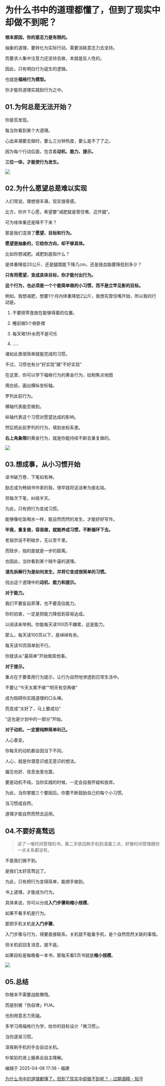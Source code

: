 # 为什么书中的道理都懂了，但到了现实中却做不到呢？

**根本原因，你的意志力是有限的。**

抽象的道理，要转化为实际行动，需要消耗意志力去坚持。

而要求人集中注意力还坚持去做，本就是反人性的。

因此，只有明白行为诞生的逻辑。

也就是**福格行为模型。**

你才能将道理实践到行为之中。

## 01.为何总是无法开始？

你是否发现。

每当你看到某个大道理。

心血来潮要去做时，要么三分钟热度，要么是不了了之。

因为每个行动后面，包含着**动机、能力、提示。**

**三位一体，才能使行为发生。**

![](https://picx.zhimg.com/50/v2-bd7babfa2f0fb4ad8e33a0286734dd4a_720w.jpg?source=2c26e567)

## 02.为什么愿望总是难以实现

人们常说，理想很丰满，现实很骨感。

比方，你许下心愿，希望要“减肥就是管住嘴、迈开腿”。

可为啥体重还是降不下来？

那是我们混淆了**愿望、目标和行为。**

**愿望是抽象的，它给你方向，却不够具体。**

比如你想减肥。减肥到底指什么？

是体重降低20公斤，还是腿围能下降几cm，还是我血脂要降低到多少？

**只有将愿望，变成具体目标，你才能付出行为。**

**这个行为，也必须是一个个能简单做的小习惯，而不是立竿见影的目标。**

例如，我想减肥，想要1个月内体重降低2公斤，我想先管住嘴开始，所以我的行动是。

1. 不要把零食放在能够得着的位置。

2. 睡前做5个俯卧撑

3. 每天喝1升水而不是可乐

4. .....

诸如此类很简单就能完成的习惯。

不过，习惯也有分“好实现”跟“不好实现”

在这里，你可以学下福格行为的黄金行为，绘制焦点地图

用白纸，画出横纵坐标轴。

罗列此前行为。

横轴代表能否做到。

纵轴代表这个习惯对愿望达成的影响。

然后把此前罗列的行为，填到坐标系里。

**右上角象限**的黄金行为，就是你能持续不断去重复做的。

![](https://pic1.zhimg.com/50/v2-42d6e04892fa4cb06cc1e794f2be28d9_720w.jpg?source=2c26e567)

## 03.想成事，从小习惯开始

读书破万卷、下笔如有神。

励志成为畅销书作家的我，很早就将这话奉为座右铭。

但每次下笔，纠结半天。

为此，只有把行为变成习惯。

能够像吃饭喝水一样，能自然而然的发生，才能好好写作。

**毕竟，重复做，容易做，就能养成习惯，不断循环下去。**

老祖宗说不积硅步，无以至千里。

而跬步，指的是就是一步的距离。

也因此，当你看到某个贼牛逼的道理。

**请先拆解行为是如何发生，并将它变成很简单的习惯。**

找出这个道理中的**动机、能力和提示。**

**对于能力。**

我们不要妄自菲薄，也不要高估能力。

你的初衷，一定是把能力降低到容易达成。

以阅读来举例。你能每天读100页不嫌累，这是能力。

那么，每天读100页以下，是绰绰有余。

每天读10页简单到不行。

你就该从“最简单”开始做其他事。

**对于提示。**

重点在于要善用行为提示，让行为自然地渗透到日常生活中。

不要让“今天太累不做”“明天有空再做”

成为阻碍你实践道理的口头禅。

而变成“太好了，马上要成功”

“这也是计划中的一部分”开始。

**对于动机，一定要纯粹简单利己。**

人心善变。

你每天的动机都会因当下不同。

人心，就是你潜意识或无意识的想法。

偏见也好、信息虫茧也罢。

要是动机不纯，当你实践的时候，一定会自我怀疑和放弃。

为此，当你掌握三个要因后。你要不断鼓励自己的每个小习惯。

当习惯成自然。

道理才能自然而然去运用。

## 04.不要好高骛远

> 读了一堆时间管理的书，第二天依旧刷手机到凌晨三点，好像时间管理跟你一点关系都没有。

不是我们做不到。

是我们太好高骛远了。

为此，只有把行为变得简单，能顺手做到。

书上道理，才能成为行为。

具体来说，你可以分成**入门步骤和缩小规模**。

如果不看手机是行为。

那把手机关机是**入门步骤**。

入门步骤与行为，得要直接联系。关机就不能看手机，是个自然而然关联的事情。

但关机前回复消息，就不是。

如果目标是每晚看一本书，那每天看5页书就是**缩小规模**。

![](https://picx.zhimg.com/50/v2-b325b85d1fa2e9b3a1dac71f0571126b_720w.jpg?source=2c26e567)

## 05.总结

你根本不需要战胜懒惰。

而是别被「伪自律」PUA。

也别用意志力死磕。

多学习用福格行为学，给你的目标设计「微习惯」。

当你逐渐习惯。

深夜刷手机的手会自动关机。

吵架前的肾上腺素会自主降解。

编辑于 2025-04-08 17:38・福建

[为什么书中的道理都懂了，但到了现实中却做不到呢？ - 过期酒精 - 知乎](https://www.zhihu.com/question/1891922022193424289/answer/1892645477394121109)